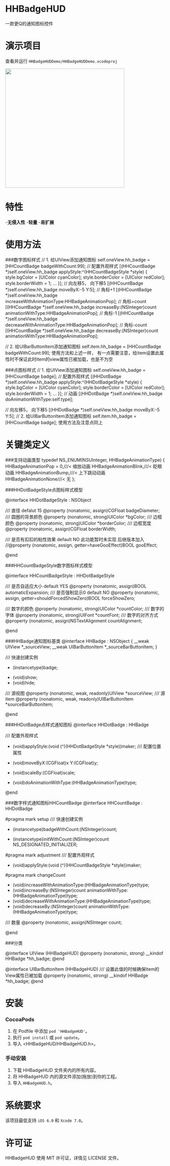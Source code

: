 # HHBadgeHUD
一款更Q的通知图标控件


演示项目
==============
查看并运行 `HHBadgeHUDDemo/HHBadgeHUDDemo.xcodeproj`

<img src="https://github.com/theSkyOfJune/HHBadgeHUD/blob/master/gif/badge.gif" width="375"><br/>

特性
==============
-**无侵入性**
-**轻量**
-**易扩展**


使用方法
==============

###数字图标样式
// 1. 给UIView添加通知图标
self.oneView.hh_badge = [HHCountBadge badgeWithCount:99];
// 配置外观样式
[(HHCountBadge *)self.oneView.hh_badge applyStyle:^(HHCountBadgeStyle *style) {
    style.bgColor = [UIColor cyanColor];
    style.borderColor = [UIColor redColor];
    style.borderWidth = 1;
    ...
}];
// 向左移5， 向下移5
[(HHCountBadge *)self.oneView.hh_badge moveByX:-5 Y:5];
// 角标+1
[(HHCountBadge *)self.oneView.hh_badge increaseWithAnimationType:HHBadgeAnimationPop];
// 角标+count
[(HHCountBadge *)self.oneView.hh_badge increaseBy:(NSInteger)count animationWithType:HHBadgeAnimationPop];
// 角标-1
[(HHCountBadge *)self.oneView.hh_badge decreaseWithAnimationType:HHBadgeAnimationPop];
// 角标-count
[(HHCountBadge *)self.oneView.hh_badge decreaseBy:(NSInteger)count animationWithType:HHBadgeAnimationPop];

// 2. 给UIBarButtonItem添加通知图标
self.item.hh_badge = [HHCountBadge badgeWithCount:99];
使用方法和上述一样， 有一点需要注意，给item设置此属性时不保证此时item的view属性已被加载，也是不为空

###点图标样式
// 1. 给UIView添加通知图标
self.oneView.hh_badge = [HHCountBadge badge];
// 配置外观样式
[(HHDotBadge *)self.oneView.hh_badge applyStyle:^(HHDotBadgeStyle *style) {
    style.bgColor = [UIColor cyanColor];
    style.borderColor = [UIColor redColor];
    style.borderWidth = 1;
    ...
}];
// 动画
[(HHDotBadge *)self.oneView.hh_badge doAnimationWithType:self.type];

// 向左移5， 向下移5
[(HHDotBadge *)self.oneView.hh_badge moveByX:-5 Y:5];
// 2. 给UIBarButtonItem添加通知图标
self.item.hh_badge = [HHCountBadge badge];
使用方法及注意点同上


关键类定义
==============

###支持动画类型
typedef NS_ENUM(NSUInteger, HHBadgeAnimationType) {
    HHBadgeAnimationPop = 0,///< 缩放动画
    HHBadgeAnimationBlink,///< 眨眼动画
    HHBadgeAnimationBump,///< 上下跳动动画
    HHBadgeAnimationNone///< 无
};


###HHDotBadgeStyle点图标样式模型

@interface HHDotBadgeStyle : NSObject

/// 直径 defalut 15
@property (nonatomic, assign)CGFloat badgeDiameter;
/// 圆圈的背景颜色
@property (nonatomic, strong)UIColor *bgColor;
/// 边框颜色
@property (nonatomic, strong)UIColor *borderColor;
/// 边框宽度
@property (nonatomic, assign)CGFloat borderWidth;

/// 是否有扣扣的粘性效果 default NO 此功能暂时未实现 后继版本加入
//@property (nonatomic, assign, getter=haveGooEffect)BOOL gooEffect;

@end


###HHCountBadgeStyle数字图标样式模型

@interface HHCountBadgeStyle : HHDotBadgeStyle

/// 是否自适应大小 default YES
@property (nonatomic, assign)BOOL automaticExpansion;
/// 是否强制显示0 default NO
@property (nonatomic, assign, getter=shouldForcedShowZero)BOOL forceShowZero;

/// 数字的颜色
@property (nonatomic, strong)UIColor *countColor;
/// 数字的字体
@property (nonatomic, strong)UIFont *countFont;
/// 数字的对齐方式
@property (nonatomic, assign)NSTextAlignment countAlignment;

@end


###HHBadge通知图标基类
@interface HHBadge : NSObject {
__weak UIView *_sourceView;
__weak UIBarButtonItem *_sourceBarButtonItem;
}

/// 快速创建实例
+ (instancetype)badge;

- (void)show;
- (void)hide;

/// 源视图
@property (nonatomic, weak, readonly)UIView *sourceView;
/// 源item
@property (nonatomic, weak, readonly)UIBarButtonItem *sourceBarButtonItem;

@end


###HHDotBadge点样式通知图标
@interface HHDotBadge : HHBadge

/// 配置外观样式
- (void)applyStyle:(void (^)(HHDotBadgeStyle *style))maker;
/// 配置位置属性
- (void)moveByX:(CGFloat)x Y:(CGFloat)y;
- (void)scaleBy:(CGFloat)scale;

- (void)doAnimationWithType:(HHBadgeAnimationType)type;

@end


###数字样式通知图标HHCountBadge
@interface HHCountBadge : HHDotBadge

#pragma mark setup
/// 快速创建实例
+ (instancetype)badgeWithCount:(NSInteger)count;
- (instancetype)initWithCount:(NSInteger)count NS_DESIGNATED_INITIALIZER;

#pragma mark adjustment
/// 配置外观样式
- (void)applyStyle:(void (^)(HHCountBadgeStyle *style))maker;


#pragma mark changeCount
- (void)increaseWithAnimationType:(HHBadgeAnimationType)type;
- (void)increaseBy:(NSInteger)count animationWithType:(HHBadgeAnimationType)type;
- (void)decreaseWithAnimationType:(HHBadgeAnimationType)type;
- (void)decreaseBy:(NSInteger)count animationWithType:(HHBadgeAnimationType)type;

/// 数量
@property (nonatomic, assign)NSInteger count;

@end


###分类

@interface UIView (HHBadgeHUD)
@property (nonatomic, strong) __kindof HHBadge *hh_badge;
@end

@interface UIBarButtonItem (HHBadgeHUD)
/// 设置此值的时候确保Item的View属性已被加载
@property (nonatomic, strong) __kindof HHBadge *hh_badge;
@end


安装
==============

### CocoaPods

1. 在 Podfile 中添加 `pod 'HHBadgeHUD'`。
2. 执行 `pod install` 或 `pod update`。
3. 导入 \<HHBadgeHUD/HHBadgeHUD.h\>。


### 手动安装

1. 下载 HHBadgeHUD 文件夹内的所有内容。
2. 将 HHBadgeHUD 内的源文件添加(拖放)到你的工程。
3. 导入 `HHBadgeHUD.h`。


系统要求
==============
该项目最低支持 `iOS 6.0` 和 `Xcode 7.0`。


许可证
==============
HHBadgeHUD 使用 MIT 许可证，详情见 LICENSE 文件。
